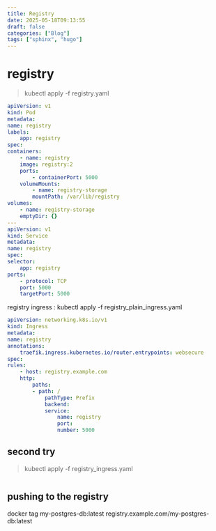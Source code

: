 ```yaml
---
title: Registry
date: 2025-05-18T09:13:55
draft: false
categories: ["Blog"]
tags: ["sphinx", "hugo"]
---
```

# registry

> kubectl apply -f registry.yaml
```yaml
apiVersion: v1
kind: Pod
metadata:
name: registry
labels:
    app: registry
spec:
containers:
    - name: registry
    image: registry:2
    ports:
        - containerPort: 5000
    volumeMounts:
        - name: registry-storage
        mountPath: /var/lib/registry
volumes:
    - name: registry-storage
    emptyDir: {}
---
apiVersion: v1
kind: Service
metadata:
name: registry
spec:
selector:
    app: registry
ports:
    - protocol: TCP
    port: 5000
    targetPort: 5000
```

registry ingress
: kubectl apply -f registry_plain_ingress.yaml

```yaml
apiVersion: networking.k8s.io/v1
kind: Ingress
metadata:
name: registry
annotations:
    traefik.ingress.kubernetes.io/router.entrypoints: websecure
spec:
rules:
    - host: registry.example.com
    http:
        paths:
        - path: /
            pathType: Prefix
            backend:
            service:
                name: registry
                port:
                number: 5000
```

## second try

> kubectl apply -f registry_ingress.yaml
```yaml
```

## pushing to the registry

docker tag my-postgres-db:latest registry.example.com/my-postgres-db:latest
